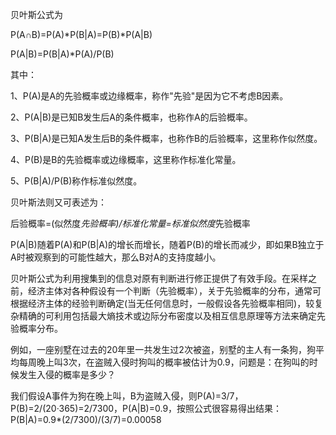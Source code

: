         
贝叶斯公式为

P(A∩B)=P(A)*P(B|A)=P(B)*P(A|B)

P(A|B)=P(B|A)*P(A)/P(B)

其中：

1、P(A)是A的先验概率或边缘概率，称作"先验"是因为它不考虑B因素。

2、P(A|B)是已知B发生后A的条件概率，也称作A的后验概率。

3、P(B|A)是已知A发生后B的条件概率，也称作B的后验概率，这里称作似然度。

4、P(B)是B的先验概率或边缘概率，这里称作标准化常量。

5、P(B|A)/P(B)称作标准似然度。

贝叶斯法则又可表述为：

后验概率=(似然度*先验概率)/标准化常量=标准似然度*先验概率

P(A|B)随着P(A)和P(B|A)的增长而增长，随着P(B)的增长而减少，即如果B独立于A时被观察到的可能性越大，那么B对A的支持度越小。

贝叶斯公式为利用搜集到的信息对原有判断进行修正提供了有效手段。在采样之前，经济主体对各种假设有一个判断（先验概率），关于先验概率的分布，通常可根据经济主体的经验判断确定(当无任何信息时，一般假设各先验概率相同)，较复杂精确的可利用包括最大熵技术或边际分布密度以及相互信息原理等方法来确定先验概率分布。

例如，一座别墅在过去的20年里一共发生过2次被盗，别墅的主人有一条狗，狗平均每周晚上叫3次，在盗贼入侵时狗叫的概率被估计为0.9，问题是：在狗叫的时候发生入侵的概率是多少？

我们假设A事件为狗在晚上叫，B为盗贼入侵，则P(A)=3/7，P(B)=2/(20·365)=2/7300，P(A|B)=0.9，按照公式很容易得出结果：P(B|A)=0.9*(2/7300)/(3/7)=0.00058

